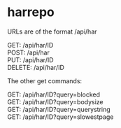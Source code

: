 # harrepo

URLs are of the format /api/har

GET: /api/har/ID <br/>
POST: /api/har <br/>
PUT: /api/har/ID <br/>
DELETE: /api/har/ID <br/>

The other get commands:

GET: /api/har/ID?query=blocked <br/>
GET: /api/har/ID?query=bodysize <br/>
GET: /api/har/ID?query=querystring <br/>
GET: /api/har/ID?query=slowestpage <br/>